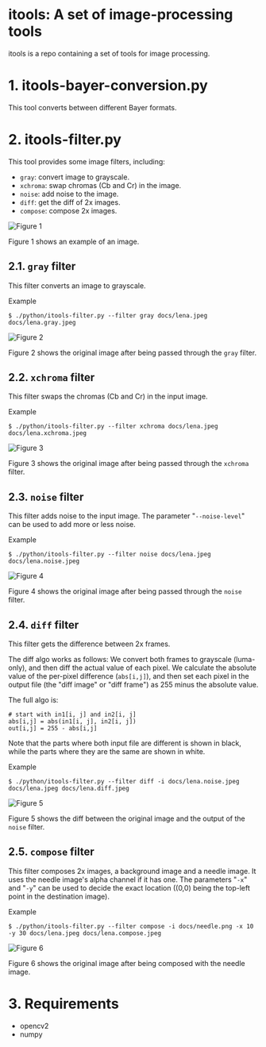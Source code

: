 # itools: A set of image-processing tools

itools is a repo containing a set of tools for image processing.

# 1. itools-bayer-conversion.py

This tool converts between different Bayer formats.


# 2. itools-filter.py

This tool provides some image filters, including:
* `gray`: convert image to grayscale.
* `xchroma`: swap chromas (Cb and Cr) in the image.
* `noise`: add noise to the image.
* `diff`: get the diff of 2x images.
* `compose`: compose 2x images.


![Figure 1](docs/lena.jpeg)

Figure 1 shows an example of an image.


## 2.1. `gray` filter

This filter converts an image to grayscale.

Example
```
$ ./python/itools-filter.py --filter gray docs/lena.jpeg docs/lena.gray.jpeg
```

![Figure 2](docs/lena.gray.jpeg)

Figure 2 shows the original image after being passed through the `gray` filter.


## 2.2. `xchroma` filter

This filter swaps the chromas (Cb and Cr) in the input image.

Example
```
$ ./python/itools-filter.py --filter xchroma docs/lena.jpeg docs/lena.xchroma.jpeg
```

![Figure 3](docs/lena.xchroma.jpeg)

Figure 3 shows the original image after being passed through the `xchroma` filter.


## 2.3. `noise` filter

This filter adds noise to the input image. The parameter "`--noise-level`" can
be used to add more or less noise.

Example
```
$ ./python/itools-filter.py --filter noise docs/lena.jpeg docs/lena.noise.jpeg
```

![Figure 4](docs/lena.noise.jpeg)

Figure 4 shows the original image after being passed through the `noise` filter.


## 2.4. `diff` filter

This filter gets the difference between 2x frames.

The diff algo works as follows: We convert both frames to grayscale (luma-only), and then diff the actual value of each pixel. We calculate the absolute value of the per-pixel difference (`abs[i,j]`), and then set each pixel in the output file (the "diff image" or "diff frame") as 255 minus the absolute value.

The full algo is:

```
# start with in1[i, j] and in2[i, j]
abs[i,j] = abs(in1[i, j], in2[i, j])
out[i,j] = 255 - abs[i,j]
```

Note that the parts where both input file are different is shown in black, while the parts where they are the same are shown in white.


Example
```
$ ./python/itools-filter.py --filter diff -i docs/lena.noise.jpeg docs/lena.jpeg docs/lena.diff.jpeg
```

![Figure 5](docs/lena.diff.jpeg)

Figure 5 shows the diff between the original image and the output of the `noise` filter.


## 2.5. `compose` filter

This filter composes 2x images, a background image and a needle image. It uses the needle image's alpha channel if it has one. The parameters "`-x`" and "`-y`" can be used to decide the exact location ((0,0) being the top-left point in the destination image).

Example
```
$ ./python/itools-filter.py --filter compose -i docs/needle.png -x 10 -y 30 docs/lena.jpeg docs/lena.compose.jpeg
```

![Figure 6](docs/lena.compose.jpeg)

Figure 6 shows the original image after being composed with the needle image.



# 3. Requirements

* opencv2
* numpy
